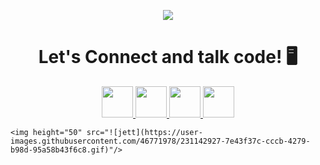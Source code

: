 <p align="center">
  <img src="https://capsule-render.vercel.app/api?type=waving&color=auto&text=Hello,%Welcome!&height=150&section=header"/>
</p>

<h1 align="center">
  Let's Connect and talk code! 🖥
</h1>


<p align="center">
<a href="https://www.linkedin.com/in/ateeq-rehman-013a08144/">
  <img height="50" src="https://user-images.githubusercontent.com/46517096/166973395-19676cd8-f8ec-4abf-83ff-da8243505b82.png"/>
</a>
<a href="https://dev.to/ateeqrehman33">
  <img height="50" src="https://user-images.githubusercontent.com/46517096/166974096-7aeecad4-483e-4c85-983f-f4b37b3f794e.png"/>
</a>
<a href="https://twitter.com/ateeq__rehman">
  <img height="50" src="https://user-images.githubusercontent.com/46517096/166974271-91dfa250-d70b-4cb9-8707-f1bda1b708c3.png"/>
</a>
<a href="https://instagram.com/ateeq.rehman33">
  <img height="50" src="https://user-images.githubusercontent.com/46517096/166974368-9798f39f-1f46-499c-b14e-81f0a3f83a06.png"/>
</a>
</p>


<p align="center">
  
    <img height="50" src="![jett](https://user-images.githubusercontent.com/46771978/231142927-7e43f37c-cccb-4279-b98d-95a58b43f6c8.gif)"/>
  
</p>





<!--
**ateeqrehman33/ateeqrehman33** is a ✨ _special_ ✨ repository because its `README.md` (this file) appears on your GitHub profile.

Here are some ideas to get you started:

- 🔭 I’m currently working on ...
- 🌱 I’m currently learning ...
- 👯 I’m looking to collaborate on ...
- 🤔 I’m looking for help with ...
- 💬 Ask me about ...
- 📫 How to reach me: ...
- 😄 Pronouns: ...
- ⚡ Fun fact: ...
-->
